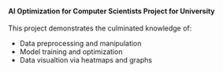 #### AI Optimization for Computer Scientists Project for University

This project demonstrates the culminated knowledge of:

- Data preprocessing and manipulation
- Model training and optimization
- Data visualtion via heatmaps and graphs
